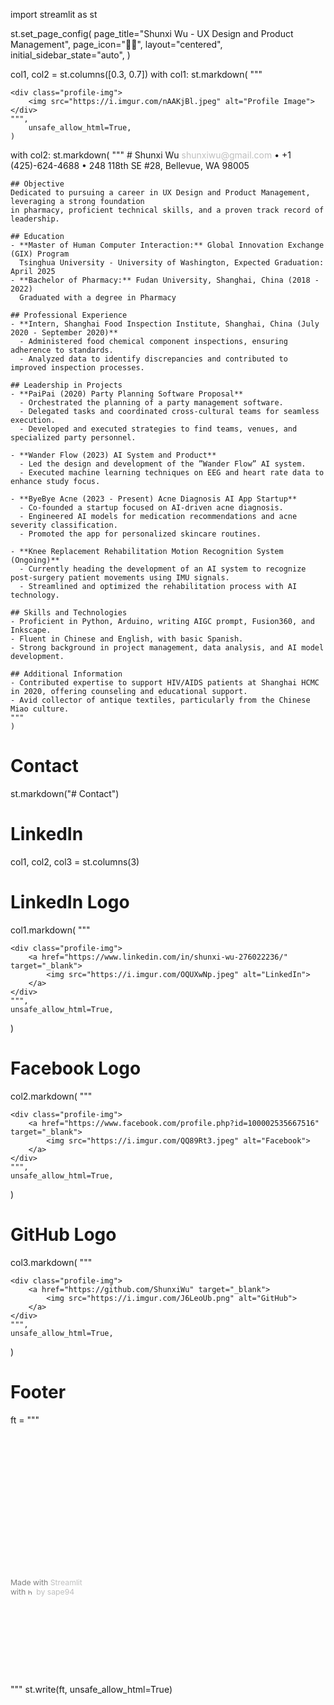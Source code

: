 import streamlit as st

st.set_page_config(
    page_title="Shunxi Wu - UX Design and Product Management",
    page_icon="👩‍💻",
    layout="centered",
    initial_sidebar_state="auto",
)

col1, col2 = st.columns([0.3, 0.7])
with col1:
    st.markdown(
        """
    <style>
    .profile-img img {
        width: 100%;
        border-radius: 50%;
    }
    </style>

    <div class="profile-img">
        <img src="https://i.imgur.com/nAAKjBl.jpeg" alt="Profile Image">
    </div>
    """,
        unsafe_allow_html=True,
    )
with col2:
    st.markdown(
        """
    # Shunxi Wu
    shunxiwu@gmail.com • +1 (425)-624-4688 • 248 118th SE #28, Bellevue, WA 98005

    ## Objective
    Dedicated to pursuing a career in UX Design and Product Management, leveraging a strong foundation
    in pharmacy, proficient technical skills, and a proven track record of leadership.

    ## Education
    - **Master of Human Computer Interaction:** Global Innovation Exchange (GIX) Program
      Tsinghua University - University of Washington, Expected Graduation: April 2025
    - **Bachelor of Pharmacy:** Fudan University, Shanghai, China (2018 - 2022)
      Graduated with a degree in Pharmacy

    ## Professional Experience
    - **Intern, Shanghai Food Inspection Institute, Shanghai, China (July 2020 - September 2020)**
      - Administered food chemical component inspections, ensuring adherence to standards.
      - Analyzed data to identify discrepancies and contributed to improved inspection processes.

    ## Leadership in Projects
    - **PaiPai (2020) Party Planning Software Proposal**
      - Orchestrated the planning of a party management software.
      - Delegated tasks and coordinated cross-cultural teams for seamless execution.
      - Developed and executed strategies to find teams, venues, and specialized party personnel.

    - **Wander Flow (2023) AI System and Product**
      - Led the design and development of the ”Wander Flow” AI system.
      - Executed machine learning techniques on EEG and heart rate data to enhance study focus.

    - **ByeBye Acne (2023 - Present) Acne Diagnosis AI App Startup**
      - Co-founded a startup focused on AI-driven acne diagnosis.
      - Engineered AI models for medication recommendations and acne severity classification.
      - Promoted the app for personalized skincare routines.

    - **Knee Replacement Rehabilitation Motion Recognition System (Ongoing)**
      - Currently heading the development of an AI system to recognize post-surgery patient movements using IMU signals.
      - Streamlined and optimized the rehabilitation process with AI technology.

    ## Skills and Technologies
    - Proficient in Python, Arduino, writing AIGC prompt, Fusion360, and Inkscape.
    - Fluent in Chinese and English, with basic Spanish.
    - Strong background in project management, data analysis, and AI model development.

    ## Additional Information
    - Contributed expertise to support HIV/AIDS patients at Shanghai HCMC in 2020, offering counseling and educational support.
    - Avid collector of antique textiles, particularly from the Chinese Miao culture.
    """
    )

# Contact
st.markdown("# Contact")

# LinkedIn
col1, col2, col3 = st.columns(3)

# LinkedIn Logo
col1.markdown(
    """
    <style>
    .profile-img img {
        width: 100%;
        border-radius: 10%;
    </style>

    <div class="profile-img">
        <a href="https://www.linkedin.com/in/shunxi-wu-276022236/" target="_blank">
            <img src="https://i.imgur.com/OQUXwNp.jpeg" alt="LinkedIn">
        </a>
    </div>
    """,
    unsafe_allow_html=True,
)

# Facebook Logo
col2.markdown(
    """
    <style>
    .profile-img img {
        width: 100%;
        border-radius: 10%;
    </style>

    <div class="profile-img">
        <a href="https://www.facebook.com/profile.php?id=100002535667516" target="_blank">
            <img src="https://i.imgur.com/QQ89Rt3.jpeg" alt="Facebook">
        </a>
    </div>
    """,
    unsafe_allow_html=True,
)

# GitHub Logo
col3.markdown(
    """
    <style>
    .profile-img img {
        width: 100%;
        border-radius: 10%;
    </style>

    <div class="profile-img">
        <a href="https://github.com/ShunxiWu" target="_blank">
            <img src="https://i.imgur.com/J6LeoUb.png" alt="GitHub">
        </a>
    </div>
    """,
    unsafe_allow_html=True,
)

# Footer
ft = """
<style>
a:link , a:visited{
color: #BFBFBF;
background-color: transparent;
text-decoration: none;
}

a:hover,  a:active {
color: #0283C3;
background-color: transparent;
text-decoration: underline;
}

#page-container {
  position: relative;
  min-height: 10vh;
}

.footer {
position: relative;
left: 0;
top:230px;
bottom: 0;
width: 100%;
background-color: transparent;
color: #808080;
text-align: left;
}
</style>

<div id="page-container">

<div class="footer">
<p style='font-size: 0.875em;'>Made with <a style='display: inline; text-align: left;' href="https://streamlit.io/" target="_blank">Streamlit</a><br 'style= top:3px;'>
with <img src="https://em-content.zobj.net/source/skype/289/red-heart_2764-fe0f.png" alt="heart" height= "10"/><a style='display: inline; text-align: left;' href="https://github.com/sape94" target="_blank"> by sape94</a></p>
</div>

</div>
"""
st.write(ft, unsafe_allow_html=True)
